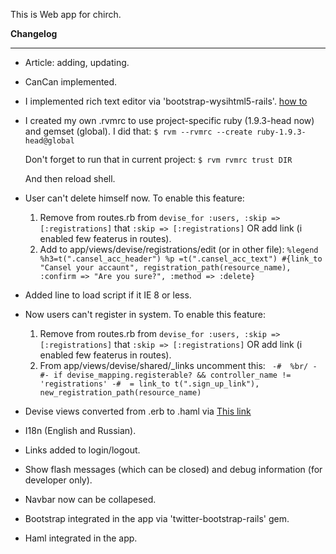 This is Web app for chirch.

**Changelog**

------------------------------------------------------------------------------------------

* Article: adding, updating.
* CanCan implemented.
* I implemented rich text editor via 'bootstrap-wysihtml5-rails'. [how to](https://github.com/Nerian/bootstrap-wysihtml5-rails)
* I created my own .rvmrc to use project-specific ruby (1.9.3-head now) and gemset (global). I did that:
    `$ rvm --rvmrc --create ruby-1.9.3-head@global`

    Don't forget to run that in current project:
    `$ rvm rvmrc trust DIR`

    And then reload shell.
* User can't delete himself now. To enable this feature:
  1. Remove from routes.rb from `devise_for :users, :skip => [:registrations]` that `:skip => [:registrations]`
     OR add link (i enabled few featerus in routes).
  2. Add to app/views/devise/registrations/edit (or in other file):
     `%legend
        %h3=t(".cansel_acc_header")
      %p
        =t(".cansel_acc_text")
        #{link_to "Cansel your accaunt", registration_path(resource_name), :confirm => "Are you sure?", :method => :delete}`
* Added line to load script if it IE 8 or less.
* Now users can't register in system. To enable this feature:
  1. Remove from routes.rb from `devise_for :users, :skip => [:registrations]` that `:skip => [:registrations]`
     OR add link (i enabled few featerus in routes).
  2. From app/views/devise/shared/_links uncomment this:
    ` -#  %br/
      -#- if devise_mapping.registerable? && controller_name != 'registrations'
      -#  = link_to t(".sign_up_link"), new_registration_path(resource_name)`
* Devise views converted from .erb to .haml via [This link](https://github.com/plataformatec/devise/wiki/How-To%3a-Create-Haml-and-Slim-Views)
* I18n (English and Russian).
* Links added to login/logout.
* Show flash messages (which can be closed) and debug information (for developer only).
* Navbar now can be collapesed.
* Bootstrap integrated in the app via 'twitter-bootstrap-rails' gem.
* Haml integrated in the app.
